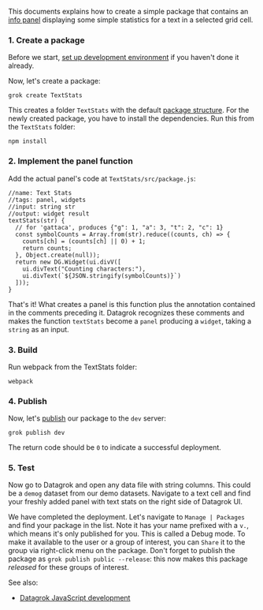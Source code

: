 <!-- TITLE: Creating a package -->

This documents explains how to create a simple package that contains an 
[info panel](add-info-panel.md) displaying some simple statistics for a text in a selected grid cell.

### 1. Create a package

Before we start, [set up development environment](set-up-environment.md) if you haven't done it already.

Now, let's create a package:
 ```
 grok create TextStats
 ```
This creates a folder `TextStats` with the default [package structure](../develop.md#package-structure).
For the newly created package, you have to install the dependencies. 
Run this from the `TextStats` folder:

```
npm install
```

### 2. Implement the panel function

Add the actual panel's code at `TextStats/src/package.js`:

```
//name: Text Stats
//tags: panel, widgets
//input: string str
//output: widget result
textStats(str) {
  // for 'gattaca', produces {"g": 1, "a": 3, "t": 2, "c": 1}
  const symbolCounts = Array.from(str).reduce((counts, ch) => {
    counts[ch] = (counts[ch] || 0) + 1;
    return counts;
  }, Object.create(null));
  return new DG.Widget(ui.divV([
    ui.divText("Counting characters:"),
    ui.divText(`${JSON.stringify(symbolCounts)}`)
  ]));
}
```

That's it! What creates a panel is this function plus the annotation contained in the comments preceding it.
Datagrok recognizes these comments and makes the function `textStats` become a `panel` producing a `widget`,
taking a `string` as an input.

### 3. Build

Run webpack from the TextStats folder:

```
webpack
```

### 4. Publish

Now, let's [publish](../develop.md#publishing) our package to the `dev` server:

```
grok publish dev
```

The return code should be `0` to indicate a successful deployment.

### 5. Test

Now go to Datagrok and open any data file with string columns. This could be a `demog` dataset from our demo datasets.
Navigate to a text cell and find your freshly added panel with text stats on the right side of Datagrok UI.

We have completed the deployment. Let's navigate to `Manage | Packages` and find your package in the list. Note it has
your name prefixed with a `v.`, which means it's only published for you. This is called a Debug mode. To make it
available to the user or a group of interest, you can `Share` it to the group via right-click menu on the package.
Don't forget to publish the package as `grok publish public --release`: this now makes this package _released_
for these groups of interest.

See also:
* [Datagrok JavaScript development](../develop.md)